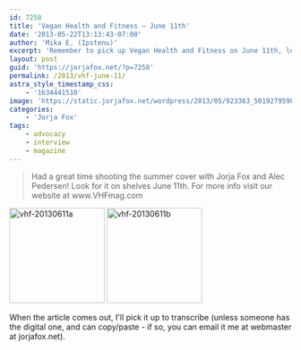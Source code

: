 ```yaml
---
id: 7258
title: 'Vegan Health and Fitness — June 11th'
date: '2013-05-22T13:13:43-07:00'
author: 'Mika E. (Ipstenu)'
excerpt: 'Remember to pick up Vegan Health and Fitness on June 11th, look for Jorja on the cover!'
layout: post
guid: 'https://jorjafox.net/?p=7258'
permalink: /2013/vhf-june-11/
astra_style_timestamp_css:
    - '1634441510'
image: 'https://static.jorjafox.net/wordpress/2013/05/923363_501927959856800_310047244_n.jpg'
categories:
    - 'Jorja Fox'
tags:
    - advocacy
    - interview
    - magazine
---
```


<blockquote>Had a great time shooting the summer cover with Jorja Fox and Alec Pedersen! Look for it on shelves June 11th. For more info visit our website at www.VHFmag.com</blockquote>

<a title="vhf-20130611a" href="https://jorjafox.net/gallery/media/covers/vhf-20130611a.jpg" rel="showcase"><img alt="vhf-20130611a" src="https://jorjafox.net/gallery/cache/media/covers/vhf-20130611a_200_cw200_ch200_thumb.jpg" width="170" height="170" /></a> <a title="vhf-20130611b" href="https://jorjafox.net/gallery/media/covers/vhf-20130611b.jpg" rel="showcase"><img alt="vhf-20130611b" src="https://jorjafox.net/gallery/cache/media/covers/vhf-20130611b_200_cw200_ch200_thumb.jpg" width="170" height="170" /></a>

When the article comes out, I'll pick it up to transcribe (unless someone has the digital one, and can copy/paste - if so, you can email it me at webmaster at jorjafox.net).

